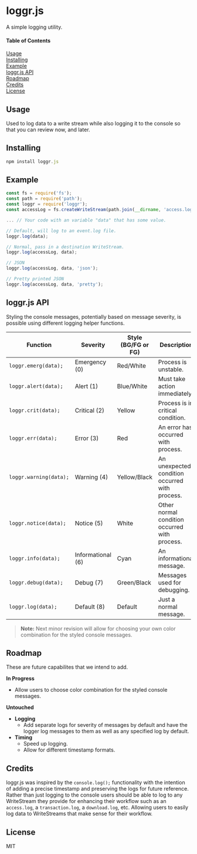 # loggr.js
A simple logging utility.

#### Table of Contents

[Usage](#usage)  
[Installing](#installing)  
[Example](#example)  
[loggr.js API](#loggrjs-api)  
[Roadmap](#roadmap)  
[Credits](#credits)  
[License](#license)  

## Usage

Used to log data to a write stream while also logging it to the console so that you can review now, and later.

## Installing
```javascript
npm install loggr.js
```

## Example
```javascript
const fs = require('fs');
const path = require('path');
const loggr = require('loggr');
const accessLog = fs.createWriteStream(path.join(__dirname, 'access.log'), { flags: 'a' });

... // Your code with an variable "data" that has some value.

// Default, will log to an event.log file.
loggr.log(data);

// Normal, pass in a destination WriteStream.
loggr.log(accessLog, data);

// JSON
loggr.log(accessLog, data, 'json');

// Pretty printed JSON
loggr.log(accessLog, data, 'pretty');
```

## loggr.js API

Styling the console messages, potentially based on message severity, is possible using different logging helper functions.

| Function                                        | Severity          | Style (BG/FG or FG) | Description                                    |
| ----------------------------------------------- | ----------------- | ------------------- | ---------------------------------------------- |
| `loggr.emerg(data);`                            | Emergency (0)     | Red/White           | Process is unstable.                           |
| `loggr.alert(data);`                            | Alert (1)         | Blue/White          | Must take action immediately.                  |
| `loggr.crit(data);`                             | Critical (2)      | Yellow              | Process is in critical condition.              |
| `loggr.err(data);`                              | Error (3)         | Red                 | An error has occurred with process.            |
| `loggr.warning(data);`                          | Warning (4)       | Yellow/Black        | An unexpected condition occurred with process. |
| `loggr.notice(data);`                           | Notice (5)        | White               | Other normal condition occurred with process.  |
| `loggr.info(data);`                             | Informational (6) | Cyan                | An informational message.                      |
| `loggr.debug(data);`                            | Debug (7)         | Green/Black         | Messages used for debugging.                   |
| `loggr.log(data);`                              | Default (8)       | Default             | Just a normal message.                         |


> **Note:** Next minor revision will allow for choosing your own color combination for the styled console messages.

## Roadmap

These are future capabilites that we intend to add.

**In Progress**

- Allow users to choose color combination for the styled console messages.

**Untouched**

- **Logging**
  - Add separate logs for severity of messages by default and have the logger log messages to them as well as any specified log by default.
- **Timing**
  - Speed up logging.
  - Allow for different timestamp formats.

## Credits

loggr.js was inspired by the `console.log();` functionality with the intention of adding a precise timestamp and preserving the logs for future reference. Rather than just logging to the console users should be able to log to any WriteStream they provide for enhancing their workflow such as an `access.log`, a `transaction.log`, a `download.log`, etc. Allowing users to easily log data to WriteStreams that make sense for their workflow.

## License

MIT